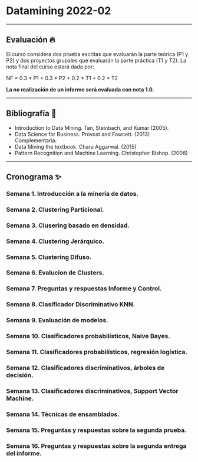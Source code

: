 # Datamining 2022-02


---
## Evaluación 🔥

El curso considera dos prueba escritas que evaluarán la parte teórica (P1 y P2) y dos proyectos 
grupales que evaluarán la parte práctica (T1 y T2). La nota final del curso estará dada por:

NF = 0.3 * P1 + 0.3 * P2 + 0.2 * T1 + 0.2 * T2

**La no realización de un informe será evaluada con nota 1.0.**

---
## Bibliografía 📝


* Introduction to Data Mining. Tan, Steinbach, and Kumar (2005).
* Data Science for Business. Provost and Fawcett. (2013)
Complementaria:
* Data Mining the textbook. Charu Aggarwal. (2015)
* Pattern Recognition and Machine Learning. Christopher Bishop. (2006)

---
## Cronograma ✨

### Semana 1. Introducción a la minería de datos.

### Semana 2. Clustering Particional.

### Semana 3. Clusering basado en densidad.

### Semana 4. Clustering Jerárquico.

### Semana 5. Clustering Difuso. 

### Semana 6. Evalucion de Clusters.

### Semana 7. Preguntas y respuestas Informe y Control.

### Semana 8. Clasificador Discriminativo KNN.

### Semana 9. Evaluación de modelos.

### Semana 10. Clasificadores probabilísticos, Naive Bayes.

### Semana 11. Clasificadores probabilísticos, regresión logística.

### Semana 12. Clasificadores discriminativos, árboles de decisión.

### Semana 13. Clasificadores discriminativos, Support Vector Machine.

### Semana 14. Técnicas de ensamblados.

### Semana 15. Preguntas y respuestas sobre la segunda prueba.

### Semana 16. Preguntas y respuestas sobre la segunda entrega del informe.